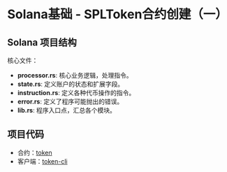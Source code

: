 # Solana基础 - SPLToken合约创建（一）

## Solana 项目结构

核心文件：

- **processor.rs**: 核心业务逻辑，处理指令。
- **state.rs**: 定义账户的状态和扩展字段。
- **instruction.rs**: 定义各种代币操作的指令。
- **error.rs**: 定义了程序可能抛出的错误。
- **lib.rs**: 程序入口点，汇总各个模块。

## 项目代码

* 合约：[token](token)
* 客户端：[token-cli](token-cli)